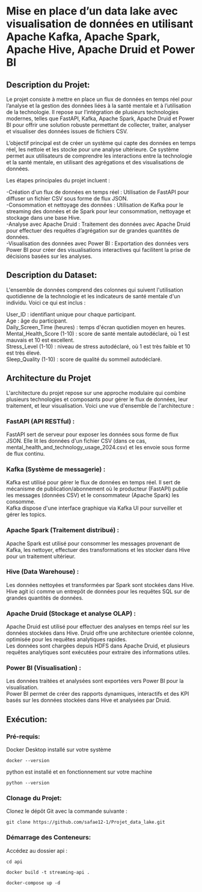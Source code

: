 # Mise en place d’un data lake avec visualisation de données en utilisant Apache Kafka, Apache Spark, Apache Hive, Apache Druid et Power BI
 
## Description du Projet:
Le projet consiste à mettre en place un flux de données en temps réel pour l’analyse et la gestion des données liées à la santé mentale et à l’utilisation de la technologie. Il repose sur l’intégration de plusieurs technologies modernes, telles que FastAPI, Kafka, Apache Spark, Apache Druid et Power BI pour offrir une solution robuste permettant de collecter, traiter, analyser et visualiser des données issues de fichiers CSV.  

L’objectif principal est de créer un système qui capte des données en temps réel, les nettoie et les stocke pour une analyse ultérieure. Ce système permet aux utilisateurs de comprendre les interactions entre la technologie et la santé mentale, en utilisant des agrégations et des visualisations de données.  

Les étapes principales du projet incluent :  

-Création d'un flux de données en temps réel : Utilisation de FastAPI pour diffuser un fichier CSV sous forme de flux JSON.  
-Consommation et nettoyage des données : Utilisation de Kafka pour le streaming des données et de Spark pour leur consommation, nettoyage et stockage dans une base Hive.  
-Analyse avec Apache Druid : Traitement des données avec Apache Druid pour effectuer des requêtes d’agrégation sur de grandes quantités de données.  
-Visualisation des données avec Power BI : Exportation des données vers Power BI pour créer des visualisations interactives qui facilitent la prise de décisions basées sur les analyses.  
## Description du Dataset:
L'ensemble de données comprend des colonnes qui suivent l'utilisation quotidienne de la technologie et les indicateurs de santé mentale d'un individu. Voici ce qui est inclus :  

User_ID : identifiant unique pour chaque participant.  
Age : âge du participant.  
Daily_Screen_Time (heures) : temps d'écran quotidien moyen en heures.  
Mental_Health_Score (1-10) : score de santé mentale autodéclaré, où 1 est mauvais et 10 est excellent.  
Stress_Level (1-10) : niveau de stress autodéclaré, où 1 est très faible et 10 est très élevé.  
Sleep_Quality (1-10) : score de qualité du sommeil autodéclaré.

## Architecture du Projet
L'architecture du projet repose sur une approche modulaire qui combine plusieurs technologies et composants pour gérer le flux de données, leur traitement, et leur visualisation. Voici une vue d'ensemble de l'architecture :

### FastAPI (API RESTful) :

FastAPI sert de serveur pour exposer les données sous forme de flux JSON. Elle lit les données d'un fichier CSV (dans ce cas, mental_health_and_technology_usage_2024.csv) et les envoie sous forme de flux continu.
### Kafka (Système de messagerie) :

Kafka est utilisé pour gérer le flux de données en temps réel. Il sert de mécanisme de publication/abonnement où le producteur (FastAPI) publie les messages (données CSV) et le consommateur (Apache Spark) les consomme.  
Kafka dispose d'une interface graphique via Kafka UI pour surveiller et gérer les topics.
### Apache Spark (Traitement distribué) :

Apache Spark est utilisé pour consommer les messages provenant de Kafka, les nettoyer, effectuer des transformations et les stocker dans Hive pour un traitement ultérieur.
### Hive (Data Warehouse) :

Les données nettoyées et transformées par Spark sont stockées dans Hive. Hive agit ici comme un entrepôt de données pour les requêtes SQL sur de grandes quantités de données.
### Apache Druid (Stockage et analyse OLAP) :

Apache Druid est utilisé pour effectuer des analyses en temps réel sur les données stockées dans Hive. Druid offre une architecture orientée colonne, optimisée pour les requêtes analytiques rapides.  
Les données sont chargées depuis HDFS dans Apache Druid, et plusieurs requêtes analytiques sont exécutées pour extraire des informations utiles.
### Power BI (Visualisation) :

Les données traitées et analysées sont exportées vers Power BI pour la visualisation.  
Power BI permet de créer des rapports dynamiques, interactifs et des KPI basés sur les données stockées dans Hive et analysées par Druid.
## Exécution:
### Pré-requis:
Docker Desktop installé sur votre système  
```
docker --version
``` 
python est installé et en fonctionnement sur votre machine  
```
python --version
```
### Clonage du Projet:
Clonez le dépôt Git avec la commande suivante :  
```
git clone https://github.com/safae12-1/Projet_data_lake.git
```
### Démarrage des Conteneurs:
Accédez au dossier api :  
```
cd api
```
```
docker build -t streaming-api .
```
```
docker-compose up -d
```
